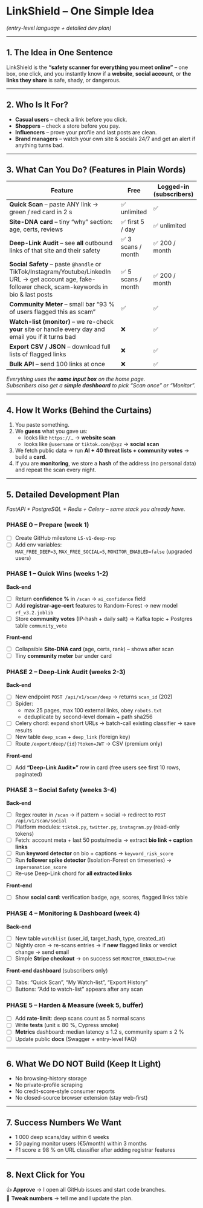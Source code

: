 # LinkShield – One Simple Idea  
*(entry-level language + detailed dev plan)*  

---

## 1. The Idea in One Sentence  
LinkShield is the **“safety scanner for everything you meet online”** – one box, one click, and you instantly know if a **website**, **social account**, or **the links they share** is safe, shady, or dangerous.

---

## 2. Who Is It For?  
- **Casual users** – check a link before you click.  
- **Shoppers** – check a store before you pay.  
- **Influencers** – prove your profile and last posts are clean.  
- **Brand managers** – watch your own site & socials 24/7 and get an alert if anything turns bad.

---

## 3. What Can You Do? (Features in Plain Words)  

| Feature | Free | Logged-in (subscribers) |
|---|---|---|
| **Quick Scan** – paste ANY link → green / red card in 2 s | ✅ unlimited | ✅ |
| **Site-DNA card** – tiny “why” section: age, certs, reviews | ✅ first 5 / day | ✅ unlimited |
| **Deep-Link Audit** – see **all** outbound links of that site and their safety | ✅ 3 scans / month | ✅ 200 / month |
| **Social Safety** – paste `@handle` or TikTok/Instagram/Youtube/LinkedIn URL → get account age, fake-follower check, scam-keywords in bio & last posts | ✅ 5 scans / month | ✅ 200 / month |
| **Community Meter** – small bar “93 % of users flagged this as scam” | ✅ | ✅ |
| **Watch-list (monitor)** – we re-check **your** site or handle every day and email you if it turns bad | ❌ | ✅ |
| **Export CSV / JSON** – download full lists of flagged links | ❌ | ✅ |
| **Bulk API** – send 100 links at once | ❌ | ✅ |

*Everything uses the **same input box** on the home page.  
Subscribers also get a **simple dashboard** to pick “Scan once” or “Monitor”.*

---

## 4. How It Works (Behind the Curtains)  
1. You paste something.  
2. We **guess** what you gave us:  
   - looks like `https://…` → **website scan**  
   - looks like `@username` or `tiktok.com/@xyz` → **social scan**  
3. We fetch public data → run **AI + 40 threat lists + community votes** → build a **card**.  
4. If you are **monitoring**, we store a **hash** of the address (no personal data) and repeat the scan every night.

---

## 5. Detailed Development Plan  
*FastAPI + PostgreSQL + Redis + Celery – same stack you already have.*

### PHASE 0 – Prepare (week 1)  
- [ ] Create GitHub milestone `LS-v1-deep-rep`  
- [ ] Add env variables:  
  `MAX_FREE_DEEP=3`, `MAX_FREE_SOCIAL=5`, `MONITOR_ENABLED=false` (upgraded users)  

### PHASE 1 – Quick Wins (weeks 1-2)  
**Back-end**  
- [ ] Return **confidence %** in `/scan` → `ai_confidence` field  
- [ ] Add **registrar-age-cert** features to Random-Forest → new model `rf_v3.2.joblib`  
- [ ] Store **community votes** (IP-hash + daily salt) → Kafka topic + Postgres table `community_vote`  

**Front-end**  
- [ ] Collapsible **Site-DNA card** (age, certs, rank) – shows after scan  
- [ ] Tiny **community meter** bar under card  

### PHASE 2 – Deep-Link Audit (weeks 2-3)  
**Back-end**  
- [ ] New endpoint `POST /api/v1/scan/deep` → returns `scan_id` (202)  
- [ ] Spider:  
  - max 25 pages, max 100 external links, obey `robots.txt`  
  - deduplicate by second-level domain + path sha256  
- [ ] Celery chord: expand short URLs → batch-call existing classifier → save results  
- [ ] New table `deep_scan` + `deep_link` (foreign key)  
- [ ] Route `/export/deep/{id}?token=JWT` → CSV (premium only)  

**Front-end**  
- [ ] Add **“Deep-Link Audit ▸”** row in card (free users see first 10 rows, paginated)  

### PHASE 3 – Social Safety (weeks 3-4)  
**Back-end**  
- [ ] Regex router in `/scan` → if pattern = social → redirect to `POST /api/v1/scan/social`  
- [ ] Platform modules: `tiktok.py`, `twitter.py`, `instagram.py` (read-only tokens)  
- [ ] Fetch: account meta + last 50 posts/media → extract **bio link + caption links**  
- [ ] Run **keyword detector** on bio + captions → `keyword_risk_score`  
- [ ] Run **follower spike detector** (Isolation-Forest on timeseries) → `impersonation_score`  
- [ ] Re-use Deep-Link chord for **all extracted links**  

**Front-end**  
- [ ] Show **social card**: verification badge, age, scores, flagged links table  

### PHASE 4 – Monitoring & Dashboard (week 4)  
**Back-end**  
- [ ] New table `watchlist` (user_id, target_hash, type, created_at)  
- [ ] Nightly cron → re-scans entries → if **new** flagged links or verdict change → send email  
- [ ] Simple **Stripe checkout** → on success set `MONITOR_ENABLED=true`  

**Front-end dashboard** (subscribers only)  
- [ ] Tabs: “Quick Scan”, “My Watch-list”, “Export History”  
- [ ] Buttons: “Add to watch-list” appears after any scan  

### PHASE 5 – Harden & Measure (week 5, buffer)  
- [ ] Add **rate-limit**: deep scans count as 5 normal scans  
- [ ] Write **tests** (unit ≥ 80 %, Cypress smoke)  
- [ ] **Metrics** dashboard: median latency ≤ 1.2 s, community spam ≤ 2 %  
- [ ] Update public **docs** (Swagger + entry-level FAQ)  

---

## 6. What We DO NOT Build (Keep It Light)  
- No browsing-history storage  
- No private-profile scraping  
- No credit-score-style consumer reports  
- No closed-source browser extension (stay web-first)

---

## 7. Success Numbers We Want  
- 1 000 deep scans/day within 6 weeks  
- 50 paying monitor users (€5/month) within 3 months  
- F1 score ≥ 98 % on URL classifier after adding registrar features  

---

## 8. Next Click for You  
👍 **Approve** → I open all GitHub issues and start code branches.  
🔄 **Tweak numbers** → tell me and I update the plan.
